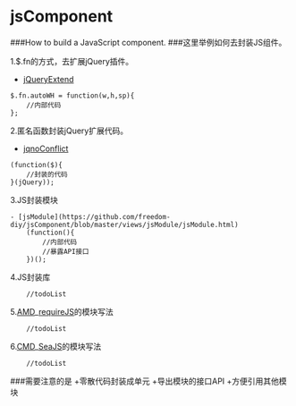 # jsComponent
###How to build a JavaScript component.
###这里举例如何去封装JS组件。


1.$.fn的方式，去扩展jQuery插件。
- [jQueryExtend](https://github.com/freedom-diy/jsComponent/blob/master/views/jqExtend/jQueryExtend.html)
```	
$.fn.autoWH = function(w,h,sp){
	//内部代码
};
```

2.匿名函数封装jQuery扩展代码。
- [jqnoConflict](https://github.com/freedom-diy/jsComponent/blob/master/views/jqExtend/jqnoConflict.html)
```
(function($){
	//封装的代码
}(jQuery));
```
3.JS封装模块
```
- [jsModule](https://github.com/freedom-diy/jsComponent/blob/master/views/jsModule/jsModule.html)
	(function(){
		//内部代码
		//暴露API接口
	})();
```
4.JS封装库
```
	//todoList
```

5.[AMD](https://github.com/amdjs/amdjs-api/wiki/AMD)_[requireJS](http://requirejs.org/)的模块写法
```
	//todoList
```

6.[CMD](https://github.com/seajs/seajs/issues/242)_[SeaJS](http://seajs.org/docs/)的模块写法
```
	//todoList
```


###需要注意的是
+零散代码封装成单元
+导出模块的接口API
+方便引用其他模块